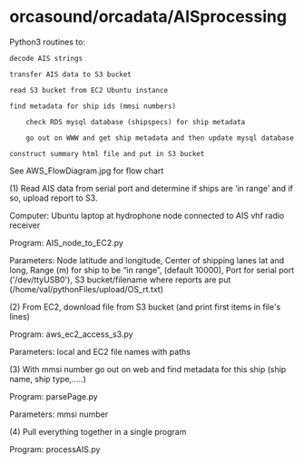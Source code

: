 # orcasound/orcadata/AISprocessing

Python3 routines to:
 
	decode AIS strings

	transfer AIS data to S3 bucket

	read S3 bucket from EC2 Ubuntu instance

	find metadata for ship ids (mmsi numbers)

		check RDS mysql database (shipspecs) for ship metadata

		go out on WWW and get ship metadata and then update mysql database

	construct summary html file and put in S3 bucket

See AWS_FlowDiagram.jpg for flow chart

(1)  Read AIS data from serial port and determine if ships are ‘in range’ and if so, upload report to S3.

Computer:  Ubuntu laptop at hydrophone node connected to AIS vhf radio receiver

Program:  AIS_node_to_EC2.py

Parameters:  Node latitude and longitude, Center of shipping lanes lat and long,  Range (m) for ship to be “in range”, (default 10000),  Port for serial port ('/dev/ttyUSB0'), S3 bucket/filename where reports are put (/home/val/pythonFiles/upload/OS_rt.txt)

(2)  From EC2, download file from S3 bucket (and print first items in file's lines)

Program:  aws_ec2_access_s3.py

Parameters: local and EC2 file names with paths

(3)  With mmsi number go out on web and find metadata for this ship (ship name, ship type,.....)

Program: parsePage.py

Parameters: mmsi number

(4)  Pull everything together in a single program

Program: processAIS.py
